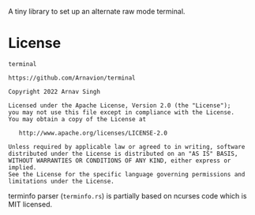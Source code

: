 A tiny library to set up an alternate raw mode terminal.


# License

```
terminal

https://github.com/Arnavion/terminal

Copyright 2022 Arnav Singh

Licensed under the Apache License, Version 2.0 (the "License");
you may not use this file except in compliance with the License.
You may obtain a copy of the License at

   http://www.apache.org/licenses/LICENSE-2.0

Unless required by applicable law or agreed to in writing, software
distributed under the License is distributed on an "AS IS" BASIS,
WITHOUT WARRANTIES OR CONDITIONS OF ANY KIND, either express or implied.
See the License for the specific language governing permissions and
limitations under the License.
```

terminfo parser (`terminfo.rs`) is partially based on ncurses code which is MIT licensed.
